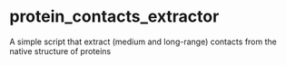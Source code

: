 protein_contacts_extractor
==========================

A simple script that extract (medium and long-range) contacts from the native structure of proteins
